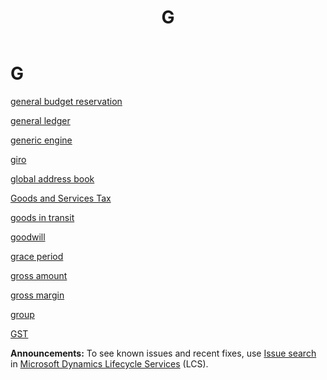 ﻿---
title: G
TOCTitle: G
ms:assetid: DynamicsAXGlossary.G
ms:mtpsurl: https://technet.microsoft.com/en-us/library/dynamicsaxglossary.g(v=AX.60)
ms:contentKeyID: 36058004
ms.date: 08/25/2014
mtps_version: v=AX.60
---

# G

[general budget reservation](general-budget-reservation.md)

[general ledger](general-ledger_1.md)

[generic engine](generic-engine.md)

[giro](giro.md)

[global address book](global-address-book.md)

[Goods and Services Tax](goods-and-services-tax.md)

[goods in transit](goods-in-transit.md)

[goodwill](goodwill.md)

[grace period](grace-period.md)

[gross amount](gross-amount.md)

[gross margin](gross-margin.md)

[group](group.md)

[GST](gst.md)

  
**Announcements:** To see known issues and recent fixes, use [Issue search](http://go.microsoft.com/fwlink/?linkid=389258) in [Microsoft Dynamics Lifecycle Services](http://go.microsoft.com/fwlink/?linkid=306505) (LCS).

